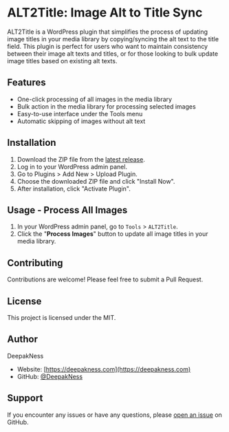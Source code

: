 # ALT2Title: Image Alt to Title Sync

ALT2Title is a WordPress plugin that simplifies the process of updating image titles in your media library by copying/syncing the alt text to the title field. This plugin is perfect for users who want to maintain consistency between their image alt texts and titles, or for those looking to bulk update image titles based on existing alt texts.

## Features

- One-click processing of all images in the media library
- Bulk action in the media library for processing selected images
- Easy-to-use interface under the Tools menu
- Automatic skipping of images without alt text

## Installation

1. Download the ZIP file from the [latest release](https://github.com/DeepakNess/alt2title/releases/latest).
2. Log in to your WordPress admin panel.
3. Go to Plugins > Add New > Upload Plugin.
4. Choose the downloaded ZIP file and click "Install Now".
5. After installation, click "Activate Plugin".

## Usage - Process All Images

1. In your WordPress admin panel, go to `Tools` > `ALT2Title`.
2. Click the "**Process Images**" button to update all image titles in your media library.

## Contributing

Contributions are welcome! Please feel free to submit a Pull Request.

## License

This project is licensed under the MIT.

## Author

DeepakNess
- Website: [https://deepakness.com](https://deepakness.com)
- GitHub: [@DeepakNess](https://github.com/DeepakNess)

## Support

If you encounter any issues or have any questions, please [open an issue](https://github.com/DeepakNess/alt2title/issues) on GitHub.